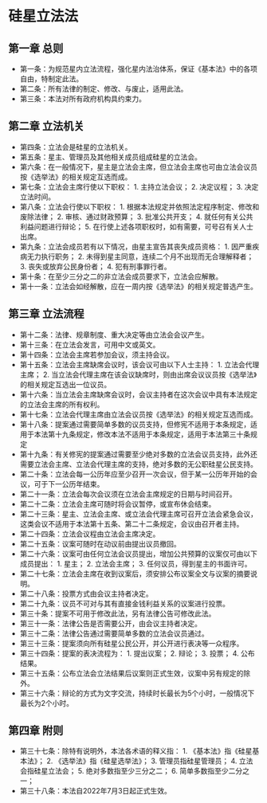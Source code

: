 # 硅星立法法
## 第一章 总则
* 第一条：为规范星内立法流程，强化星内法治体系，保证《基本法》中的各项自由，特制定此法。
* 第二条：所有法律的制定、修改、与废止，适用此法。
* 第三条：本法对所有政府机构具约束力。
## 第二章 立法机关
* 第四条：立法会是硅星的立法机关。
* 第五条：星主、管理员及其他相关成员组成硅星的立法会。
* 第六条：在一般情况下，星主是立法会主席，但立法会主席也可由立法会议员按《选举法》的相关规定互选而成。
* 第七条：立法会主席行使以下职权：
		1. 主持立法会议；
		2. 决定议程；
		3. 决定立法时间。
* 第八条：立法会行使以下职权：
		1. 根据本法规定并依照法定程序制定、修改和废除法律；
		2. 审核、通过财政预算；
		3. 批准公共开支；
		4. 就任何有关公共利益问题进行辩论；
		5. 在行使上述各项职权时，如有需要，可号召有关人士出席。
* 第九条：立法会成员若有以下情况，由星主宣告其丧失成员资格：
		1. 因严重疾病无力执行职务；
		2. 未得到星主同意，连续二个月不出现而无合理解释者；
		3. 丧失或放弃公民身份者；
		4. 犯有刑事罪行者。
* 第十条：在至少三分之二的非立法会成员要求下，立法会应解散。
* 第十一条：立法会如经解散，应在一周内按《选举法》的相关规定普选产生。
## 第三章 立法流程
* 第十二条：法律、规章制度、重大决定等由立法会会议产生。
* 第十三条：在立法会发言，可用中文或英文。
* 第十四条：立法会主席若参加会议，须主持会议。
* 第十五条：立法会主席缺席会议时，该会议可由以下人士主持：
		1. 立法会代理主席；
		2. 当立法会代理主席在该会议缺席时，则由出席会议议员按《选举法》的相关规定互选出一位议员。
* 第十六条：当立法会主席缺席会议时，会议主持者在这次会议中具有本法规定的立法会主席的所有权利。
* 第十七条：立法会代理主席由立法会议员按《选举法》的相关规定互选而成。
* 第十八条：提案通过需要简单多数的议员支持，但修宪不适用于本条规定，适用于本法第十九条规定，修改本法不适用于本条规定，适用于本法第三十条规定
* 第十九条：有关修宪的提案通过需要至少绝对多数的立法会议员支持，此外还需要立法会主席、立法会代理主席的支持，绝对多数的无公职硅星公民支持。
* 第二十条：立法会每一公历年应至少召开一次会议，但于某一公历年开始的会议，可于下一公历年结束。
* 第二十一条：立法会每次会议须在立法会主席规定的日期与时间召开。
* 第二十二条：立法会主席可随时将会议暂停，或宣布休会结束。
* 第二十三条：星主、立法会主席、或立法会代理主席可召开立法会紧急会议，这类会议不适用于本法第十五条、第二十二条规定，会议由召开者主持。
* 第二十四条：立法会议程由立法会主席决定。
* 第二十五条：议案可随时在动议前由提出议员撤回。
* 第二十六条：议案可由任何立法会议员提出，增加公共预算的议案仅可由以下成员提出：
		1. 星主；
		2. 立法会主席；
		3. 任何议员，得到星主的书面许可。
* 第二十七条：立法会主席在收到议案后，须安排公布议案全文与议案的摘要说明。
* 第二十八条：投票方式由会议主持者决定。
* 第二十九条：议员不可对与其有直接金钱利益关系的议案进行投票。
* 第三十条：提案不可用于修改此法，另有法律公告可修改此法。
* 第三十一条：法律公告是否需要公开，由会议主持者决定。
* 第三十二条：法律公告通过需要简单多数的立法会议员通过。
* 第三十三条：提案须向所有硅星公民公开，并公开进行表决等一众程序。
* 第三十四条：提案的表决流程为：
		1. 提出议案；
		2. 辩论；
		3. 投票；
		4. 公布结果。
* 第三十五条：公布立法会立法结果后议案则正式生效，议案中另有规定的除外。
* 第三十六条：辩论的方式为文字交流，持续时长最长为5个小时，一般情况下最长为2个小时。
## 第四章 附则
* 第三十七条：除特有说明外，本法各术语的释义指：
		1. 《基本法》指《硅星基本法》；
		2. 《选举法》指《硅星选举法》；
		3. 管理员指硅星管理员；
		4. 立法会指硅星立法会；
		5. 绝对多数指至少三分之二；
		6. 简单多数指至少二分之一；
* 第三十八条：本法自2022年7月3日起正式生效。